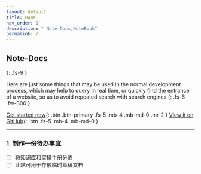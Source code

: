 ```yaml
---
layout: default
title: Home
nav_order: 1
description: " Note Docs,NoteBook"
permalink: /
---
```



## Note-Docs
{: .fs-9 }

 Here are just some things that may be used in the normal development process, which may help to query in real time, or quickly find the entrance of a website, so as to avoid repeated search with search engines 
{: .fs-6 .fw-300 }

[Get started now](#getting-started){: .btn .btn-primary .fs-5 .mb-4 .mb-md-0 .mr-2 } [View it on GitHub](https://github.com/just-the-docs/just-the-docs){: .btn .fs-5 .mb-4 .mb-md-0 }

---


### 1. 制作一份待办事宜

- [ ] 将知识库和实操手册分离
- [ ] 此站可用于存放临时草稿文档
